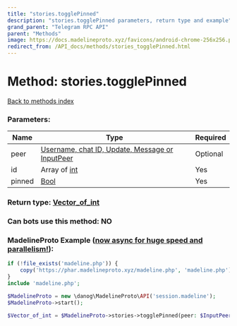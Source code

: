 ```yaml
---
title: "stories.togglePinned"
description: "stories.togglePinned parameters, return type and example"
grand_parent: "Telegram RPC API"
parent: "Methods"
image: https://docs.madelineproto.xyz/favicons/android-chrome-256x256.png
redirect_from: /API_docs/methods/stories_togglePinned.html
---
```

# Method: stories.togglePinned
[Back to methods index](index.html)



### Parameters:

| Name     |    Type       | Required |
|----------|---------------|----------|
|peer|[Username, chat ID, Update, Message or InputPeer](/API_docs/types/InputPeer.html) | Optional|
|id|Array of [int](/API_docs/types/int.html) | Yes|
|pinned|[Bool](/API_docs/types/Bool.html) | Yes|


### Return type: [Vector\_of\_int](/API_docs/types/int.html)

### Can bots use this method: **NO**


### MadelineProto Example ([now async for huge speed and parallelism!](https://docs.madelineproto.xyz/docs/ASYNC.html)):


```php
if (!file_exists('madeline.php')) {
    copy('https://phar.madelineproto.xyz/madeline.php', 'madeline.php');
}
include 'madeline.php';

$MadelineProto = new \danog\MadelineProto\API('session.madeline');
$MadelineProto->start();

$Vector_of_int = $MadelineProto->stories->togglePinned(peer: $InputPeer, id: [$int, $int], pinned: $Bool, );
```

